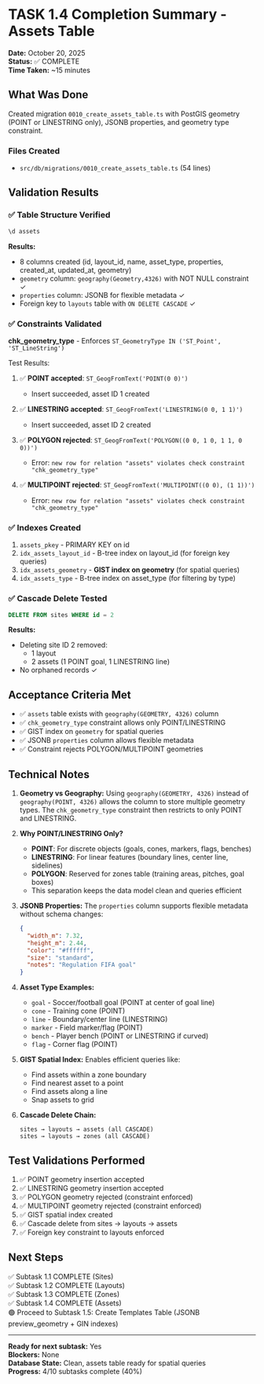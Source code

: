 # TASK 1.4 Completion Summary - Assets Table

**Date:** October 20, 2025  
**Status:** ✅ COMPLETE  
**Time Taken:** ~15 minutes

## What Was Done

Created migration `0010_create_assets_table.ts` with PostGIS geometry (POINT or LINESTRING only), JSONB properties, and geometry type constraint.

### Files Created
- `src/db/migrations/0010_create_assets_table.ts` (54 lines)

## Validation Results

### ✅ Table Structure Verified
```sql
\d assets
```
**Results:**
- 8 columns created (id, layout_id, name, asset_type, properties, created_at, updated_at, geometry)
- `geometry` column: `geography(Geometry,4326)` with NOT NULL constraint ✓
- `properties` column: JSONB for flexible metadata ✓
- Foreign key to `layouts` table with `ON DELETE CASCADE` ✓

### ✅ Constraints Validated
**chk_geometry_type** - Enforces `ST_GeometryType IN ('ST_Point', 'ST_LineString')`

Test Results:
1. ✅ **POINT accepted**: `ST_GeogFromText('POINT(0 0)')`
   - Insert succeeded, asset ID 1 created
   
2. ✅ **LINESTRING accepted**: `ST_GeogFromText('LINESTRING(0 0, 1 1)')`
   - Insert succeeded, asset ID 2 created
   
3. ✅ **POLYGON rejected**: `ST_GeogFromText('POLYGON((0 0, 1 0, 1 1, 0 0))')`
   - Error: `new row for relation "assets" violates check constraint "chk_geometry_type"`
   
4. ✅ **MULTIPOINT rejected**: `ST_GeogFromText('MULTIPOINT((0 0), (1 1))')`
   - Error: `new row for relation "assets" violates check constraint "chk_geometry_type"`

### ✅ Indexes Created
1. `assets_pkey` - PRIMARY KEY on id
2. `idx_assets_layout_id` - B-tree index on layout_id (for foreign key queries)
3. `idx_assets_geometry` - **GIST index on geometry** (for spatial queries)
4. `idx_assets_type` - B-tree index on asset_type (for filtering by type)

### ✅ Cascade Delete Tested
```sql
DELETE FROM sites WHERE id = 2
```
**Results:**
- Deleting site ID 2 removed:
  - 1 layout
  - 2 assets (1 POINT goal, 1 LINESTRING line)
- No orphaned records ✓

## Acceptance Criteria Met

- ✅ `assets` table exists with `geography(GEOMETRY, 4326)` column
- ✅ `chk_geometry_type` constraint allows only POINT/LINESTRING
- ✅ GIST index on `geometry` for spatial queries
- ✅ JSONB `properties` column allows flexible metadata
- ✅ Constraint rejects POLYGON/MULTIPOINT geometries

## Technical Notes

1. **Geometry vs Geography:** Using `geography(GEOMETRY, 4326)` instead of `geography(POINT, 4326)` allows the column to store multiple geometry types. The `chk_geometry_type` constraint then restricts to only POINT and LINESTRING.

2. **Why POINT/LINESTRING Only?**
   - **POINT**: For discrete objects (goals, cones, markers, flags, benches)
   - **LINESTRING**: For linear features (boundary lines, center line, sidelines)
   - **POLYGON**: Reserved for zones table (training areas, pitches, goal boxes)
   - This separation keeps the data model clean and queries efficient

3. **JSONB Properties:** The `properties` column supports flexible metadata without schema changes:
   ```json
   {
     "width_m": 7.32,
     "height_m": 2.44,
     "color": "#ffffff",
     "size": "standard",
     "notes": "Regulation FIFA goal"
   }
   ```

4. **Asset Type Examples:**
   - `goal` - Soccer/football goal (POINT at center of goal line)
   - `cone` - Training cone (POINT)
   - `line` - Boundary/center line (LINESTRING)
   - `marker` - Field marker/flag (POINT)
   - `bench` - Player bench (POINT or LINESTRING if curved)
   - `flag` - Corner flag (POINT)

5. **GIST Spatial Index:** Enables efficient queries like:
   - Find assets within a zone boundary
   - Find nearest asset to a point
   - Find assets along a line
   - Snap assets to grid

6. **Cascade Delete Chain:**
   ```
   sites → layouts → assets (all CASCADE)
   sites → layouts → zones (all CASCADE)
   ```

## Test Validations Performed

1. ✅ POINT geometry insertion accepted
2. ✅ LINESTRING geometry insertion accepted
3. ✅ POLYGON geometry rejected (constraint enforced)
4. ✅ MULTIPOINT geometry rejected (constraint enforced)
5. ✅ GIST spatial index created
6. ✅ Cascade delete from sites → layouts → assets
7. ✅ Foreign key constraint to layouts enforced

## Next Steps

✅ Subtask 1.1 COMPLETE (Sites)  
✅ Subtask 1.2 COMPLETE (Layouts)  
✅ Subtask 1.3 COMPLETE (Zones)  
✅ Subtask 1.4 COMPLETE (Assets)  
🟢 Proceed to Subtask 1.5: Create Templates Table (JSONB preview_geometry + GIN indexes)

---

**Ready for next subtask:** Yes  
**Blockers:** None  
**Database State:** Clean, assets table ready for spatial queries  
**Progress:** 4/10 subtasks complete (40%)
